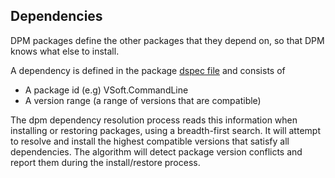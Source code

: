 ## Dependencies

DPM packages define the other packages that they depend on, so that DPM knows what else to install.

A dependency is defined in the package [dspec file](../dspec.md) and consists of

- A package id (e.g) VSoft.CommandLine
- A version range (a range of versions that are compatible)

The dpm dependency resolution process reads this information when installing or restoring packages, using a breadth-first search. It will attempt to resolve and install the highest compatible versions that satisfy all dependencies. The algorithm will detect package version conflicts and report them during the install/restore process.
